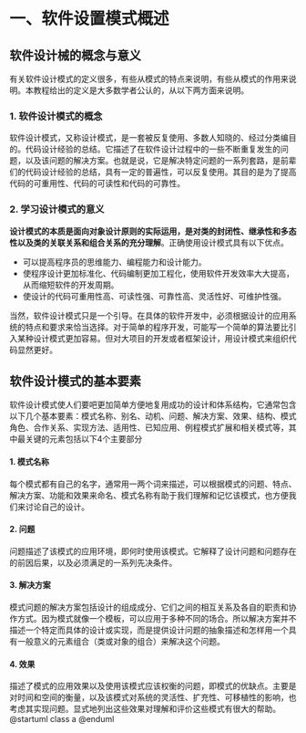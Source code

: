 # 一、软件设置模式概述
## 软件设计械的概念与意义
有关软件设计模式的定义很多，有些从模式的特点来说明，有些从模式的作用来说明。本教程给出的定义是大多数学者公认的，从以下两方面来说明。
### 1. 软件设计模式的概念
软件设计模式，又称设计模式，是一套被反复使用、多数人知晓的、经过分类编目的。代码设计经验的总结。它描述了在软件设计过程中的一些不断重复发生的问题，以及该问题的解决方案。也就是说，它是解决特定问题的一系列套路，是前辈们的代码设计经验的总结，具有一定的普遍性，可以反复使用。其目的是为了提高代码的可重用性、代码的可读性和代码的可靠性。
### 2. 学习设计模式的意义
**设计模式的本质是面向对象设计原则的实际运用，是对类的封闭性、继承性和多态性以及类的关联关系和组合关系的充分理解**。正确使用设计模式具有以下优点。

- 可以提高程序员的思维能力、编程能力和设计能力。
- 使程序设计更加标准化、代码编制更加工程化，使用软件开发效率大大提高，从而缩短软件的开发周期。
- 使设计的代码可重用性高、可读性强、可靠性高、灵活性好、可维护性强。

当然，软件设计模式只是一个引导。在具体的软件开发中，必须根据设计的应用系统的特点和要求来恰当选择。对于简单的程序开发，可能写一个简单的算法要比引入某种设计模式更加容易。但对大项目的开发或者框架设计，用设计模式来组织代码显然更好。

## 软件设计模式的基本要素
软件设计模式使人们要吧更加简单方便地复用成功的设计和体系结构，它通常包含以下几个基本要素：模式名称、别名、动机、问题、解决方案、效果、结构、模式角色、合作关系、实现方法、适用性、已知应用、例程模式扩展和相关模式等，其中最关键的元素包括以下4个主要部分
#### 1. 模式名称
每个模式都有自己的名字，通常用一两个词来描述，可以根据模式的问题、特点、解决方案、功能和效果来命名、模式名称有助于我们理解和记忆该模式，也方便我们来讨论自己的设计。
#### 2. 问题
问题描述了该模式的应用环境，即何时使用该模式。它解释了设计问题和问题存在的前因后果，以及必须满足的一系列先决条件。
#### 3. 解决方案
模式问题的解决方案包括设计的组成成分、它们之间的相互关系及各自的职责和协作方式。因为模式就像一个模板，可以应用于多种不同的场合。所以解决方案并不描述一个特定而具体的设计或实现，而是提供设计问题的抽象描述和怎样用一个具有一般意义的元素组合（类或对象的组合）来解决这个问题。
#### 4. 效果
描述了模式的应用效果以及使用该模式应该权衡的问题，即模式的优缺点。主要是对时间和空间的衡量，以及该模式对系统的灵活性、扩充性、可移植性的影响，也考虑其实现问题。显式地列出这些效果对理解和评价这些模式有很大的帮助。
@startuml
class a
@enduml
